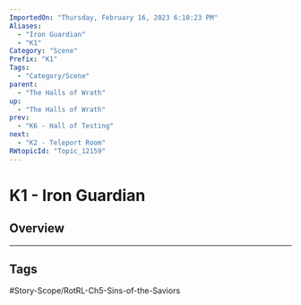 ```yaml
---
ImportedOn: "Thursday, February 16, 2023 6:10:23 PM"
Aliases:
  - "Iron Guardian"
  - "K1"
Category: "Scene"
Prefix: "K1"
Tags:
  - "Category/Scene"
parent:
  - "The Halls of Wrath"
up:
  - "The Halls of Wrath"
prev:
  - "K6 - Hall of Testing"
next:
  - "K2 - Teleport Room"
RWtopicId: "Topic_12159"
---
```

# K1 - Iron Guardian
## Overview

---
## Tags
#Story-Scope/RotRL-Ch5-Sins-of-the-Saviors

